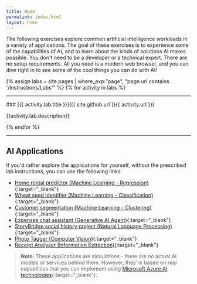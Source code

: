 ```yaml
---
title: Home
permalink: index.html
layout: home
---
```


The following exercises explore common artificial intelligence workloads in a variety of applications. The goal of these exercises is to experience some of the capabilities of AI, and to learn about the kinds of solutions AI makes possible. You don't need to be a developer or a technical expert. There are no setup requirements. All you need is a modern web browser, and you can dive right in to see some of the cool things you can do with AI!

{% assign labs = site.pages | where_exp:"page", "page.url contains '/Instructions/Labs'" %}
{% for activity in labs  %}
<hr>
### [{{ activity.lab.title }}]({{ site.github.url }}{{ activity.url }})

{{activity.lab.description}}

{% endfor %}

<hr>

## AI Applications

If you'd rather explore the applications for yourself, without the prescribed lab instructions, you can use the following links:

- [Home rental predictor (Machine Learning - Regression)](https://aka.ms/rent-predictor){:target="_blank"}
- [Wheat seed identifier (Machine Learning - Classification)](https://aka.ms/seed-identifier){:target="_blank"}
- [Customer segmentation (Machine Learning - Clustering)](https://aka.ms/customer-segmentation){:target="_blank"}
- [Expenses chat assistant (Generative AI Agent)](https://aka.ms/expenses-agent){:target="_blank"}
- [StoryBridge social history project (Natural Language Processing)](https://aka.ms/story-bridge){:target="_blank"}
- [Photo Tagger (Computer Vision)](https://aka.ms/photo-tagger){:target="_blank"}
- [Receipt Analyzer (Information Extraction)](https://aka.ms/receipt-analyzer){:target="_blank"}

> **Note**: These applications are *simulations* - there are no actual AI models or services behind them. However, they're based on real capabilities that you can implement using [Microsoft Azure AI technologies](https://azure.microsoft.com/solutions/ai/){:target="_blank"}.